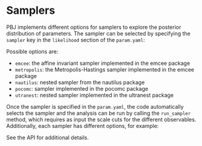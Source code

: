 # Samplers

PBJ implements different options for samplers to explore the posterior
distribution of parameters. The sampler can be selected by specifying
the `sampler` key in the `likelihood` section of the `param.yaml`:



Possible options are:

- `emcee`: the affine invariant sampler implemented in the emcee package
- `metropolis`: the Metropolis-Hastings sampler implemented in the emcee package
- `nautilus`: nested sampler from the nautilus package
- `pocomc`: sampler implemented in the pocomc package
- `utranest`: nested sampler implemented in the ultranest package

Once the sampler is specified in the `param.yaml`, the code
automatically selects the sampler and the analysis can be run by
calling the `run_sampler` method, which requires as input the scale
cuts for the different observables. Additionally, each sampler has
different options, for example:



See the API for additional details.